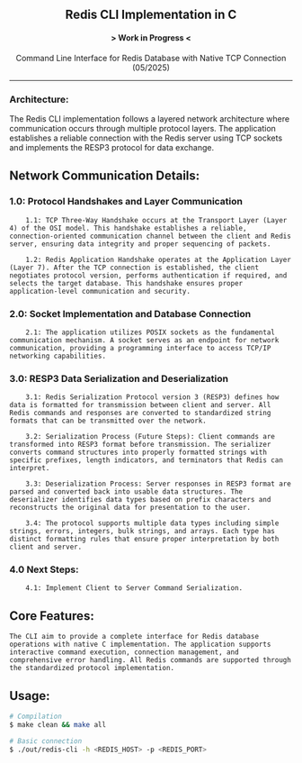 <h2 align="center"> Redis CLI Implementation in C </h2>
<h4 align="center">> Work in Progress <</h4>
<p align="center"> Command Line Interface for Redis Database with Native TCP Connection (05/2025)</p>
<hr>

### Architecture:
The Redis CLI implementation follows a layered network architecture where communication occurs through multiple protocol layers. The application establishes a reliable connection with the Redis server using TCP sockets and implements the RESP3 protocol for data exchange.

## Network Communication Details:

### 1.0: Protocol Handshakes and Layer Communication
```
    1.1: TCP Three-Way Handshake occurs at the Transport Layer (Layer 4) of the OSI model. This handshake establishes a reliable, connection-oriented communication channel between the client and Redis server, ensuring data integrity and proper sequencing of packets.

    1.2: Redis Application Handshake operates at the Application Layer (Layer 7). After the TCP connection is established, the client negotiates protocol version, performs authentication if required, and selects the target database. This handshake ensures proper application-level communication and security.
```

### 2.0: Socket Implementation and Database Connection
```
    2.1: The application utilizes POSIX sockets as the fundamental communication mechanism. A socket serves as an endpoint for network communication, providing a programming interface to access TCP/IP networking capabilities.
```


### 3.0: RESP3 Data Serialization and Deserialization
```
    3.1: Redis Serialization Protocol version 3 (RESP3) defines how data is formatted for transmission between client and server. All Redis commands and responses are converted to standardized string formats that can be transmitted over the network.
```

```
    3.2: Serialization Process (Future Steps): Client commands are transformed into RESP3 format before transmission. The serializer converts command structures into properly formatted strings with specific prefixes, length indicators, and terminators that Redis can interpret.
```

```
    3.3: Deserialization Process: Server responses in RESP3 format are parsed and converted back into usable data structures. The deserializer identifies data types based on prefix characters and reconstructs the original data for presentation to the user.
```

```
    3.4: The protocol supports multiple data types including simple strings, errors, integers, bulk strings, and arrays. Each type has distinct formatting rules that ensure proper interpretation by both client and server.
```

### 4.0 Next Steps:
```
    4.1: Implement Client to Server Command Serialization.
```

## Core Features:
```
The CLI aim to provide a complete interface for Redis database operations with native C implementation. The application supports interactive command execution, connection management, and comprehensive error handling. All Redis commands are supported through the standardized protocol implementation.
```


## Usage:
```bash
# Compilation
$ make clean && make all

# Basic connection
$ ./out/redis-cli -h <REDIS_HOST> -p <REDIS_PORT>
```